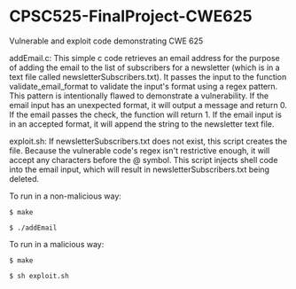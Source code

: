 # CPSC525-FinalProject-CWE625
Vulnerable and exploit code demonstrating CWE 625

addEmail.c:
    This simple c code retrieves an email address for the purpose of adding the email
    to the list of subscribers for a newsletter (which is in a text file called newsletterSubscribers.txt). It passes the input to the function validate_email_format to validate the input's format using a regex pattern. This pattern is intentionally flawed to demonstrate a vulnerability. If the email input has an unexpected format, it will output a message and return 0. If the email passes the check, the function will return 1. If the email input is in an accepted format, it will append the string to the newsletter text file. 

exploit.sh:
    If newsletterSubscribers.txt does not exist, this script creates the file.
    Because the vulnerable code's regex isn't restrictive enough, it will accept any characters before the @ symbol. This script injects shell code into the email input, which will result in newsletterSubscribers.txt being deleted.


To run in a non-malicious way:

```
$ make
```
```
$ ./addEmail
```

To run in a malicious way:

```
$ make
```
```
$ sh exploit.sh
```
